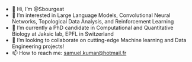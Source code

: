 - 👋 Hi, I’m @Sbourgeat
- 👀 I’m interested in Large Language Models, Convolutional Neural Networks, Topological Data Analysis, and Reinforcement Learning
- 🌱 I’m currently a PhD candidate in Computational and Quantitative Biology at Jaksic lab, EPFL in Switzerland
- 💞️ I’m looking to collaborate on cutting-edge Machine learning and Data Engineering projects!
- 📫 How to reach me: samuel.kumar@hotmail.fr

<!---
Sbourgeat/Sbourgeat is a ✨ special ✨ repository because its `README.md` (this file) appears on your GitHub profile.
You can click the Preview link to take a look at your changes.
--->
